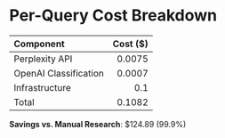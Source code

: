 # Per-Query Cost Breakdown

| Component             |   Cost ($) |
|:----------------------|-----------:|
| Perplexity API        |     0.0075 |
| OpenAI Classification |     0.0007 |
| Infrastructure        |     0.1    |
| Total                 |     0.1082 |

**Savings vs. Manual Research**: $124.89 (99.9%)
